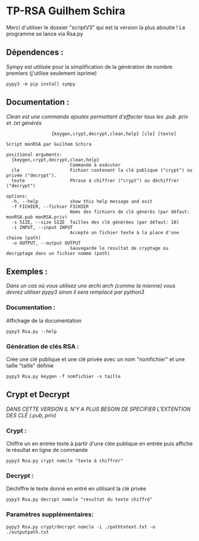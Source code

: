 # TP-RSA Guilhem Schira
Merci d'utiliser le dossier "scriptV3" qui est la version la plus aboutie ! Le programme se lance via Rsa.py
## Dépendences :
Sympy est utilisée pour la simplification de la génération de nombre premiers (j'utilise seulement isprime)
```
pypy3 -m pip install sympy
```

## Documentation :
*Clean est une commande ajoutée permettant d'effacter tous les .pub .priv et .txt générés*
```usage: Rsa.py [-h] [-f FICHIER] [-s SIZE] [-i INPUT] [-o OUTPUT]
                 {keygen,crypt,decrypt,clean,help} [cle] [texte]

Script monRSA par Guilhem Schira

positional arguments:
  {keygen,crypt,decrypt,clean,help}
                        Commande à exécuter
  cle                   Fichier contenant la clé publique ("crypt") ou privée ("decrypt").
  texte                 Phrase à chiffrer ("crypt") ou déchiffrer ("decrypt")

options:
  -h, --help            show this help message and exit
  -f FICHIER, --fichier FICHIER
                        Noms des fichiers de clé générés (par défaut: monRSA.pub monRSA.priv)
  -s SIZE, --size SIZE  Tailles des clé générées (par défaut: 10)
  -i INPUT, --input INPUT
                        Accepte un fichier texte à la place d'une chaine (path)
  -o OUTPUT, --output OUTPUT
                        Sauvegarde le resultat de cryptage ou decryptage dans un fichier nommé (path)
```

## Exemples :
*Dans un cas où vous utilisez une archi arch (comme la mienne) vous devrez utiliser pypy3 sinon il sera remplacé par python3*

### Documentation :
Affichage de la documentation
```console
pypy3 Rsa.py --help
```

### Génération de clés RSA :
Crée une clé publique et une clé privée avec un nom "nomfichier" et une taille "taille" définie
```console
pypy3 Rsa.py keygen -f nomfichier -s taille
```
## Crypt et Decrypt
*DANS CETTE VERSION IL N'Y A PLUS BESOIN DE SPECIFIER L'EXTENTION DES CLÉ (.pub,.priv)*
### Crypt :
Chiffre un en entrée texte à partir d'une clée publique en entrée puis affiche le résultat en ligne de commande
```console
pypy3 Rsa.py crypt nomcle "texte à chiffrer"
```
### Decrypt :
Déchiffre le texte donné en entré en utilisant la clé privée
```console
pypy3 Rsa.py decript nomcle "resultat du texte chiffré"
```
### Paramètres supplémentaires:
```console
pypy3 Rsa.py crypt/decrypt nomcle -i ./pathtotext.txt -o ./outputpath.txt
```